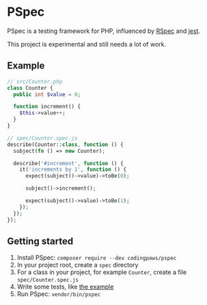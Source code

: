 # PSpec

PSpec is a testing framework for PHP, influenced by [RSpec][rspec] and
[jest][jest].

This project is experimental and still needs a lot of work.

[rspec]: https://rspec.info/
[jest]: https://jestjs.io/

## Example

```php
// src/Counter.php
class Counter {
  public int $value = 0;

  function increment() {
    $this->value++;
  }
}

// spec/Counter.spec.js
describe(Counter::class, function () {
  subject(fn () => new Counter);

  describe('#increment', function () {
    it('increments by 1', function () {
      expect(subject()->value)->toBe(0);

      subject()->increment();

      expect(subject()->value)->toBe(1);
    });
  });
});
```

## Getting started

1. Install PSpec: `composer require --dev codingpaws/pspec`
1. In your project root, create a `spec` directory
1. For a class in your project, for example `Counter`, create a file `spec/Counter.spec.js`
1. Write some tests, like [the example](#example)
1. Run PSpec: `vendor/bin/pspec`
